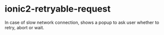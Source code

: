 ionic2-retryable-request
===========================

In case of slow network connection, shows a popup to ask user whether to retry, abort or wait.
